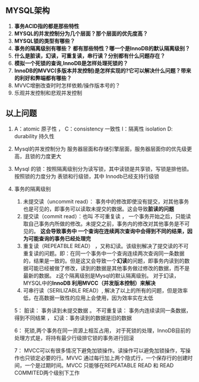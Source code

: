 

## MYSQL架构

1. **事务ACID指的都是那些特性**
2. **MYSQL的并发控制分为几个层面？那个层面的优先度高？**
3. **MYSQL锁的类型有哪些？**
4. **事务的隔离级别有哪些？ 都有那些特性？哪一个是InnoDB的默认隔离级别？**
5. **什么是脏读，幻读，可重复读，串行读？分别都有什么问题存在？**
6. **模拟一个死锁的查询,InnoDB是怎样处理死锁的？**
7. **InnoDB的MVVC(多版本并发控制)是怎样实现的?它可以解决什么问题？带来的利好和弊端都有哪些？**
8. MVVC增删改查时时怎样依赖/操作版本号的？
9. 乐观并发控制和悲观并发控制

## 以上问题

1. A：atomic  原子性 ， C：consistency 一致性  I：隔离性 isolation  D: durability 持久性

2. Mysql的并发控制分为 服务器层面和存储引擎层面，服务器层面你的优先级更高，且锁的力度更大

3. Mysql 的锁：按照隔离级别分为读写锁，其中读锁是共享锁，写锁是排他锁。按照锁的力度分为 表锁和行级锁，其中 Innodb已经支持行级锁

4. 事务的隔离级别

   1. 未提交读（uncommit read）： 事务中的修改即使没有提交，对其他事务也是可见的，即事务可以读取未提交的数据。这会导致**脏读的问题**
   2. 提交读（commit read）：也叫 不可重复读 ，  一个事务开始之后，只能读取自己事务内所做的修改。未提交之前，事务内的修改对其他事务是不可见的。 **这会导致事务中 一个查询在连续两次查询中会得到不同的结果，因为可能查询的事务已经处理完**
   3. 重复读（REPEATBLE READ） ，又称幻读。该级别解决了提交读的不可重复读的问题。即：在同一个事务中一个查询连续两次查询同一条数据的，结果是一致的。但是这又会导致一个**幻读**的问题，即事务内读到的数据可能已经被做了修改，读到的数据是其他事务做过修改的数据，而不是最新的数据。 z这个隔离级别是Mysql的默认隔离级别。 对于幻读，MYSQL中的**InnoDB 利用MVCC（并发版本控制）来解决**
   4. 可串行读（SERILIZABLE READ）, 解决了以上的所有的问题，但是效率低，在高数据一致性的应用上会使用，因为效率实在太低

   5： 脏读： 事务读到未提交数据  。 不可重复读： 事务内连续读同一条数据，得到不同结果 ， 幻读：事务读到的数据是旧的数据

   6： 死锁,两个事务在同一资源上相互占用， 对于死锁的处理，InnoDB目前的处理方式是，将持有最少行级排它锁的事务进行回滚

   7： MVCC可以有很多情况下避免加锁操作。读操作可以避免加锁操作，写操作也只锁定必要的行。MVVC 通过每行加上两个隐式行，一个保存行的创建时间，一个是过期时间。MVCC 只能够在REPEATABLE READ 和 READ COMMITED两个级别下工作